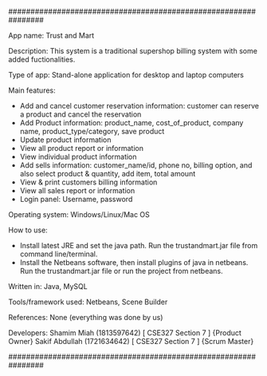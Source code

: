 ################################################################

App name:  Trust and Mart

Description: This system is a traditional supershop billing system with some added fuctionalities.

Type of app: Stand-alone application for desktop and laptop computers

Main features:

- Add and cancel customer reservation information: customer can reserve a product and cancel the reservation
- Add Product information: product_name, cost_of_product, company name, product_type/category, save product
- Update product information
- View all product report or information
- View individual product information
- Add sells information: customer_name/id, phone no,  billing option, and also select product & quantity, add item, total amount
- View & print customers billing information
- View all sales report or information
- Login panel: Username, password

Operating system: Windows/Linux/Mac OS

How to use: 
- Install latest JRE and set the java path.
  Run the trustandmart.jar file from command line/terminal.
- Install the Netbeans software, then install plugins of java in netbeans.
  Run the trustandmart.jar file or run the project from netbeans.


Written in: Java, MySQL

Tools/framework used: Netbeans, Scene Builder

References: None (everything was done by us)

Developers: 
Shamim Miah (1813597642) [ CSE327 Section 7 ] {Product Owner}
Sakif Abdullah (1721634642) [ CSE327 Section 7 ] {Scrum Master}

################################################################
